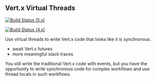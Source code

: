 ## Vert.x Virtual Threads

[![Build Status (5.x)](https://github.com/eclipse-vertx/vertx-virtual-threads/actions/workflows/ci-5.x.yml/badge.svg)](https://github.com/eclipse-vertx/vertx-virtual-threads/actions/workflows/ci-5.x.yml)

[![Build Status (4.x)](https://github.com/eclipse-vertx/vertx-virtual-threads/actions/workflows/ci-4.x.yml/badge.svg)](https://github.com/eclipse-vertx/vertx-virtual-threads/actions/workflows/ci-4.x.yml)

Use virtual threads to write Vert.x code that looks like it is synchronous.

- await Vert.x futures
- more meaningful stack traces

You still write the traditional Vert.x code with events, but you have the opportunity to write synchronous code for complex
workflows and use thread locals in such workflows.

